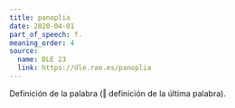 ```yaml
---
title: panoplia
date: 2020-04-01
part_of_speech: f.
meaning_order: 4
source:
  name: DLE 23
  link: https://dle.rae.es/panoplia
---
```


Definición de la palabra (‖ definición de la última palabra).
